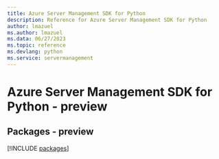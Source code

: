 ```yaml
---
title: Azure Server Management SDK for Python
description: Reference for Azure Server Management SDK for Python
author: lmazuel
ms.author: lmazuel
ms.data: 06/27/2023
ms.topic: reference
ms.devlang: python
ms.service: servermanagement
---
```

# Azure Server Management SDK for Python - preview
## Packages - preview
[!INCLUDE [packages](server-management-index.md)]